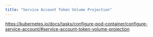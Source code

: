 ```yaml
---
title: "Service Account Token Volume Projection"
---
```

https://kubernetes.io/docs/tasks/configure-pod-container/configure-service-account/#service-account-token-volume-projection